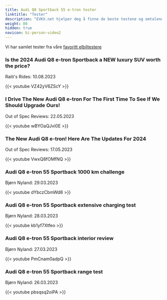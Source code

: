 ```yaml
---
title: Audi Q8 Sportback 55 e-tron tester
linktitle: "Tester"
description: "EVKX.net hjelper deg å finne de beste testene og omtalene av denne modellen."
weight: 80
hidden: true
navicon: bi-person-video2
---
```

Vi har samlet tester fra våre [favoritt elbiltestere](../../../../../guides/evreviewers/)

<div class="container text-center shadow p-2 pe-4 mb-5 bg-body-tertiary rounded border">
<h3>Is the 2024 Audi Q8 e-tron Sportback a NEW luxury SUV worth the price?</h3>
<p>Raiti's Rides: 10.08.2023</p>

{{< youtube VZ42yV6ZScY >}}

</div>
<div class="container text-center shadow p-2 pe-4 mb-5 bg-body-tertiary rounded border">
<h3>I Drive The New Audi Q8 e-tron For The First Time To See If We Should Upgrade Ours!</h3>
<p>Out of Spec Reviews: 22.05.2023</p>

{{< youtube wBYOaQJvi0E >}}

</div>
<div class="container text-center shadow p-2 pe-4 mb-5 bg-body-tertiary rounded border">
<h3>The New Audi Q8 e-tron! Here Are The Updates For 2024</h3>
<p>Out of Spec Reviews: 17.05.2023</p>

{{< youtube VwxQ8fOMfNQ >}}

</div>
<div class="container text-center shadow p-2 pe-4 mb-5 bg-body-tertiary rounded border">
<h3>Audi Q8 e-tron 55 Sportback 1000 km challenge</h3>
<p>Bjørn Nyland: 29.03.2023</p>

{{< youtube dYbczCbmWd8 >}}

</div>
<div class="container text-center shadow p-2 pe-4 mb-5 bg-body-tertiary rounded border">
<h3>Audi Q8 e-tron 55 Sportback extensive charging test</h3>
<p>Bjørn Nyland: 28.03.2023</p>

{{< youtube kb1yf7Xtfeo >}}

</div>
<div class="container text-center shadow p-2 pe-4 mb-5 bg-body-tertiary rounded border">
<h3>Audi Q8 e-tron 55 Sportback interior review</h3>
<p>Bjørn Nyland: 27.03.2023</p>

{{< youtube PmCnam0adpQ >}}

</div>
<div class="container text-center shadow p-2 pe-4 mb-5 bg-body-tertiary rounded border">
<h3>Audi Q8 e-tron 55 Sportback range test</h3>
<p>Bjørn Nyland: 26.03.2023</p>

{{< youtube pbsqsq2oiPA >}}

</div>
